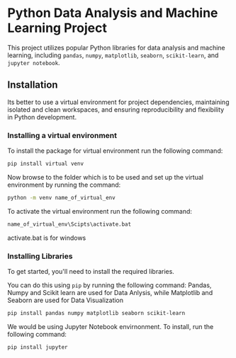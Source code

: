 # Python Data Analysis and Machine Learning Project

This project utilizes popular Python libraries for data analysis and machine learning, including `pandas`, `numpy`, `matplotlib`, `seaborn`, `scikit-learn`, and `jupyter notebook`.

## Installation

Its better to use a virtual environment for project dependencies, maintaining isolated and clean workspaces, and ensuring reproducibility and flexibility in Python development. 

### Installing a virtual environment

To install the package for  virtual environment run the following command:

```sh
pip install virtual venv
```

Now browse to the folder which is to be used and set up the virtual environment by running the command:

```sh
python -m venv name_of_virtual_env
```

To activate the virtual environment run the following command:
```sh
name_of_virtual_env\Scipts\activate.bat
```
activate.bat is for windows


### Installing Libraries

To get started, you'll need to install the required libraries.

You can do this using `pip` by running the following command:
Pandas, Numpy and Scikit learn are used for Data Anlysis, while Matplotlib and Seaborn are used for Data Visualization

```sh
pip install pandas numpy matplotlib seaborn scikit-learn
```

We would be using Jupyter Notebook envirnonment.
To install, run the following command:

```sh
pip install jupyter
```

